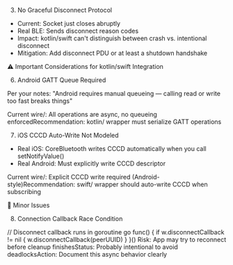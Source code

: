 
  3. No Graceful Disconnect Protocol

  - Current: Socket just closes abruptly
  - Real BLE: Sends disconnect reason codes
  - Impact: kotlin/swift can't distinguish between crash vs. intentional disconnect
  - Mitigation: Add disconnect PDU or at least a shutdown handshake

  ⚠️ Important Considerations for kotlin/swift Integration


  6. Android GATT Queue Required

  Per your notes:
  "Android requires manual queueing — calling read or write too fast breaks things"

  Current wire/: All operations are async, no queueing enforcedRecommendation: kotlin/ wrapper must
  serialize GATT operations

  7. iOS CCCD Auto-Write Not Modeled

  - Real iOS: CoreBluetooth writes CCCD automatically when you call setNotifyValue()
  - Real Android: Must explicitly write CCCD descriptor

  Current wire/: Explicit CCCD write required (Android-style)Recommendation: swift/ wrapper should
  auto-write CCCD when subscribing

  🔧 Minor Issues

  8. Connection Callback Race Condition

  // Disconnect callback runs in goroutine
  go func() {
      if w.disconnectCallback != nil {
          w.disconnectCallback(peerUUID)
      }
  }()
  Risk: App may try to reconnect before cleanup finishesStatus: Probably intentional to avoid
  deadlocksAction: Document this async behavior clearly
